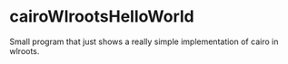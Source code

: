 # cairoWlrootsHelloWorld
Small program that just shows a really simple implementation of cairo in wlroots.
